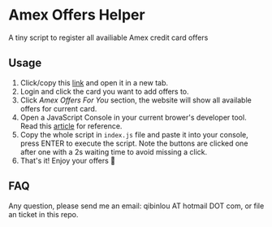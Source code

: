 # Amex Offers Helper
A tiny script to register all availiable Amex credit card offers


## Usage
1. Click/copy this [link](https://online.americanexpress.com/myca/logon/us/action?request_type=LogonHandler&Face=en_US&DestPage=https%3A%2F%2Fonline.americanexpress.com%2Fmyca%2Facctmgmt%2Fus%2Fmyaccountsummary.do%3Frequest_type%3Dauthreg_acctAccountSummary%26Face%3Den_US%26pageView%3Djanus%26omnlogin%3Dus_homepage_myca) and open it in a new tab.
2. Login and click the card you want to add offers to.
3. Click *Amex Offers For You* section, the website will show all available offers for current card.
4. Open a JavaScript Console in your current brower's developer tool. Read this [article](https://www.wickedlysmart.com/hfjsconsole/) for reference.
5. Copy the whole script in `index.js` file and paste it into your console, press ENTER to execute the script. Note the buttons are clicked one after one with a 2s waiting time to avoid missing a click.
6. That's it! Enjoy your offers 👻 


## FAQ
Any question, please send me an email: qibinlou AT hotmail DOT com, or file an ticket in this repo.
